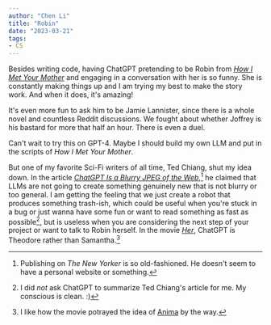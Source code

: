 ```yaml
---
author: "Chen Li"
title: "Robin"
date: "2023-03-21"
tags: 
- CS
---
```


Besides writing code, having ChatGPT pretending to be Robin from [_How I Met Your Mother_](https://en.wikipedia.org/wiki/How_I_Met_Your_Mother) and engaging in a conversation with her is so funny. She is constantly making things up and I am trying my best to make the story work. And when it does, it's amazing!

It's even more fun to ask him to be Jamie Lannister, since there is a whole novel and countless Reddit discussions. We fought about whether Joffrey is his bastard for more that half an hour. There is even a duel.

Can't wait to try this on GPT-4. Maybe I should build my own LLM and put in the scripts of _How I Met Your Mother_.

But one of my favorite Sci-Fi writers of all time, Ted Chiang, shut my idea down. In the article [_ChatGPT Is a Blurry JPEG of the Web_](https://www.newyorker.com/tech/annals-of-technology/chatgpt-is-a-blurry-jpeg-of-the-web),[^1] he claimed that LLMs are not going to create something genuinely new that is not blurry or too general. I am getting the feeling that we just create a robot that produces something trash-ish, which could be useful when you're stuck in a bug or just wanna have some fun or want to read something as fast as possible[^2], but is useless when you are considering the next step of your project or want to talk to Robin herself. In the movie [_Her_](https://www.imdb.com/title/tt1798709/), ChatGPT is Theodore rather than Samantha.[^3]

[^1]: Publishing on _The New Yorker_ is so old-fashioned. He doesn't seem to have a personal website or something.
[^2]: I did _not_ ask ChatGPT to summarize Ted Chiang's article for me. My conscious is clean. :)
[^3]: I like how the movie potrayed the idea of [Anima](https://en.wikipedia.org/wiki/Anima_and_animus) by the way.
